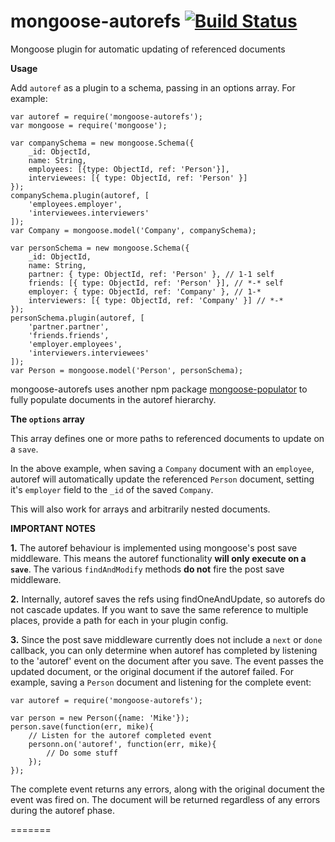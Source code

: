 mongoose-autorefs [![Build Status](https://travis-ci.org/strewhella/mongoose-autorefs.svg?branch=master)](https://travis-ci.org/strewhella/mongoose-autorefs)
=================
Mongoose plugin for automatic updating of referenced documents

**Usage**

Add `autoref` as a plugin to a schema, passing in an options array. For example:

```
var autoref = require('mongoose-autorefs');
var mongoose = require('mongoose');

var companySchema = new mongoose.Schema({
    _id: ObjectId,
    name: String,
    employees: [{type: ObjectId, ref: 'Person'}],
    interviewees: [{ type: ObjectId, ref: 'Person' }]
});
companySchema.plugin(autoref, [
    'employees.employer',
    'interviewees.interviewers'
]);
var Company = mongoose.model('Company', companySchema);

var personSchema = new mongoose.Schema({
    _id: ObjectId,
    name: String,
    partner: { type: ObjectId, ref: 'Person' }, // 1-1 self
    friends: [{ type: ObjectId, ref: 'Person' }], // *-* self
    employer: { type: ObjectId, ref: 'Company' }, // 1-*
    interviewers: [{ type: ObjectId, ref: 'Company' }] // *-*
});
personSchema.plugin(autoref, [
    'partner.partner',
    'friends.friends',
    'employer.employees',
    'interviewers.interviewees'
]);
var Person = mongoose.model('Person', personSchema);
```

mongoose-autorefs uses another npm package [mongoose-populator](https://www.npmjs.com/package/mongoose-populator) to fully populate documents in the autoref hierarchy.

**The `options` array**

This array defines one or more paths to referenced documents to update on a `save`.

In the above example, when saving a `Company` document with an `employee`, autoref will automatically update the referenced `Person` document, setting it's `employer` field to the `_id` of the saved `Company`.

This will also work for arrays and arbitrarily nested documents.


**IMPORTANT NOTES**

**1.**  The autoref behaviour is implemented using mongoose's post save middleware. This means the autoref functionality **will only execute on a `save`**. The various `findAndModify` methods **do not** fire the post save middleware.

**2.**  Internally, autoref saves the refs using findOneAndUpdate, so autorefs do not cascade updates. If you want to save the same reference to multiple places, provide a path for each in your plugin config.

**3.**  Since the post save middleware currently does not include a `next` or `done` callback, you can only determine when autoref has completed by listening to the 'autoref' event on the document after you save.
The event passes the updated document, or the original document if the autoref failed.
For example, saving a `Person` document and listening for the complete event:

```
var autoref = require('mongoose-autorefs');

var person = new Person({name: 'Mike'});
person.save(function(err, mike){
    // Listen for the autoref completed event
    personn.on('autoref', function(err, mike){
        // Do some stuff
    });
});
```

The complete event returns any errors, along with the original document the event was fired on. The document will be returned regardless of any errors during the autoref phase.

=======
